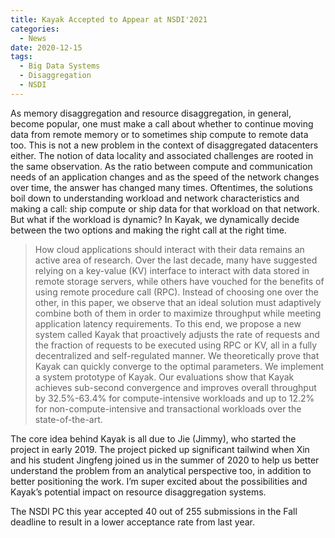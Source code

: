 ```yaml
---
title: Kayak Accepted to Appear at NSDI'2021
categories:
  - News
date: 2020-12-15
tags:
  - Big Data Systems
  - Disaggregation
  - NSDI
---
```


As memory disaggregation and resource disaggregation, in general, become popular, one must make a call about whether to continue moving data from remote memory or to sometimes ship compute to remote data too. This is not a new problem in the context of disaggregated datacenters either. The notion of data locality and associated challenges are rooted in the same observation. As the ratio between compute and communication needs of an application changes and as the speed of the network changes over time, the answer has changed many times. Oftentimes, the solutions boil down to understanding workload and network characteristics and making a call: ship compute or ship data for that workload on that network. But what if the workload is dynamic? In Kayak, we dynamically decide between the two options and making the right call at the right time.

> How cloud applications should interact with their data remains an active area of research. Over the last decade, many have suggested relying on a key-value (KV) interface to interact with data stored in remote storage servers, while others have vouched for the benefits of using remote procedure call (RPC). Instead of choosing one over the other, in this paper, we observe that an ideal solution must adaptively combine both of them in order to maximize throughput while meeting application latency requirements. To this end, we propose a new system called Kayak that proactively adjusts the rate of requests and the fraction of requests to be executed using RPC or KV, all in a fully decentralized and self-regulated manner. We theoretically prove that Kayak can quickly converge to the optimal parameters. We implement a system prototype of Kayak. Our evaluations show that Kayak achieves sub-second convergence and improves overall throughput by 32.5%-63.4% for compute-intensive workloads and up to 12.2% for non-compute-intensive and transactional workloads over the state-of-the-art.

The core idea behind Kayak is all due to Jie (Jimmy), who started the project in early 2019. The project picked up significant tailwind when Xin and his student Jingfeng joined us in the summer of 2020 to help us better understand the problem from an analytical perspective too, in addition to better positioning the work. I’m super excited about the possibilities and Kayak’s potential impact on resource disaggregation systems.

The NSDI PC this year accepted 40 out of 255 submissions in the Fall deadline to result in a lower acceptance rate from last year.
